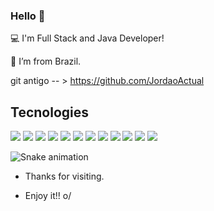 ### Hello 👋

:computer: I'm Full Stack and Java Developer!

:house_with_garden: I’m from Brazil.

git antigo -- > https://github.com/JordaoActual

## Tecnologies
<code><img src="https://img.shields.io/badge/Java-ED8B00?style=for-the-badge&logo=java&logoColor=white" /></code>
<code><img src="https://img.shields.io/badge/JavaScript-323330?style=for-the-badge&logo=javascript&logoColor=F7DF1E" /></code>
<code><img src="https://img.shields.io/badge/React-20232A?style=for-the-badge&logo=react&logoColor=61DAFB" /></code>
<code><img src="https://img.shields.io/badge/Bootstrap-563D7C?style=for-the-badge&logo=bootstrap&logoColor=white" /></code>
<code><img src="https://img.shields.io/badge/TypeScript-007ACC?style=for-the-badge&logo=typescript&logoColor=white" /></code>
<code><img src="https://img.shields.io/badge/MySQL-00000F?style=for-the-badge&logo=mysql&logoColor=white" /></code>
<code><img src="https://img.shields.io/badge/MongoDB-4EA94B?style=for-the-badge&logo=mongodb&logoColor=white" /></code>
<code><img src="https://img.shields.io/badge/React_Native-20232A?style=for-the-badge&logo=react&logoColor=61DAFB" /></code>
<code><img src="https://img.shields.io/badge/Node.js-339933?style=for-the-badge&logo=nodedotjs&logoColor=white" /></code>
<code><img src="https://img.shields.io/badge/Yarn-2C8EBB?style=for-the-badge&logo=yarn&logoColor=white" /></code>
<code><img src="https://img.shields.io/badge/Express.js-000000?style=for-the-badge&logo=express&logoColor=white" /></code>
<code><img src="https://img.shields.io/badge/Sass-CC6699?style=for-the-badge&logo=sass&logoColor=white" /></code>


 ![Snake animation](https://github.com/jordaomoraes/jordaomoraes/blob/output/github-contribution-grid-snake.svg)


- Thanks for visiting.

- Enjoy it!! o/

